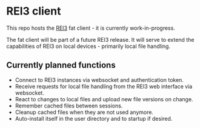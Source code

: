 # REI3 client
This repo hosts the [REI3](https://github.com/r3-team/r3) fat client - it is currently work-in-progress.

The fat client will be part of a future REI3 release. It will serve to extend the capabilities of REI3 on local devices - primarily local file handling.

## Currently planned functions
* Connect to REI3 instances via websocket and authentication token.
* Receive requests for local file handling from the REI3 web interface via websocket.
* React to changes to local files and upload new file versions on change.
* Remember cached files between sessions.
* Cleanup cached files when they are not used anymore.
* Auto-install itself in the user directory and to startup if desired.
